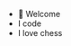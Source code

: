 - 👋 Welcome
-  I code
-  I love chess


<!---
ekinyua/ekinyua is a ✨ special ✨ repository because its `README.md` (this file) appears on your GitHub profile.
You can click the Preview link to take a look at your changes.
--->
